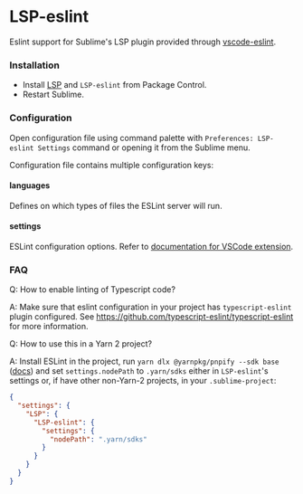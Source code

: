 # LSP-eslint

Eslint support for Sublime's LSP plugin provided through [vscode-eslint](https://github.com/microsoft/vscode-eslint).

### Installation

* Install [LSP](https://packagecontrol.io/packages/LSP) and `LSP-eslint` from Package Control.
* Restart Sublime.

### Configuration

Open configuration file using command palette with `Preferences: LSP-eslint Settings` command or opening it from the Sublime menu.

Configuration file contains multiple configuration keys:

#### languages

Defines on which types of files the ESLint server will run.

#### settings

ESLint configuration options. Refer to [documentation for VSCode extension](https://github.com/Microsoft/vscode-eslint).

### FAQ

Q: How to enable linting of Typescript code?

A: Make sure that eslint configuration in your project has `typescript-eslint` plugin configured. See https://github.com/typescript-eslint/typescript-eslint for more information.

Q: How to use this in a Yarn 2 project?

A: Install ESLint in the project, run `yarn dlx @yarnpkg/pnpify --sdk base` ([docs](https://yarnpkg.com/advanced/editor-sdks)) and set `settings.nodePath` to `.yarn/sdks` either in `LSP-eslint`'s settings or, if have other non-Yarn-2 projects, in your `.sublime-project`:

```json
{
  "settings": {
    "LSP": {
      "LSP-eslint": {
        "settings": {
          "nodePath": ".yarn/sdks"
        }
      }
    }
  }
}

```
